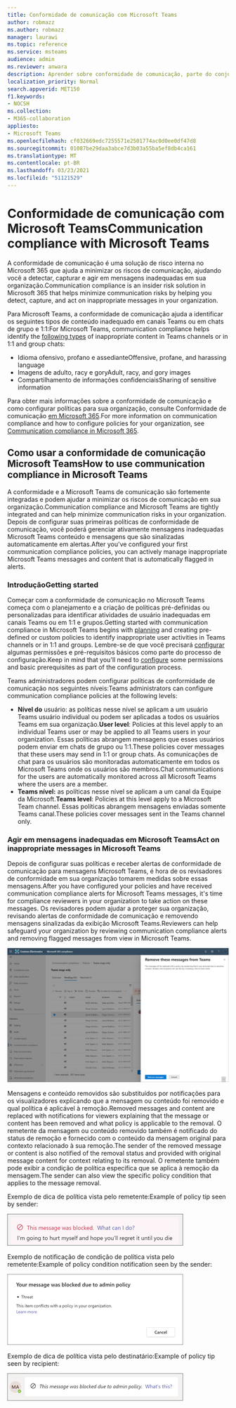 ```yaml
---
title: Conformidade de comunicação com Microsoft Teams
author: robmazz
ms.author: robmazz
manager: laurawi
ms.topic: reference
ms.service: msteams
audience: admin
ms.reviewer: anwara
description: Aprender sobre conformidade de comunicação, parte do conjunto de soluções de risco insider, Microsoft Teams perspectiva (isso faz parte da funcionalidade de conformidade de comunicação do M365).
localization_priority: Normal
search.appverid: MET150
f1.keywords:
- NOCSH
ms.collection:
- M365-collaboration
appliesto:
- Microsoft Teams
ms.openlocfilehash: cf032669edc7255571e2501774ac0d0ee0df47d8
ms.sourcegitcommit: 01087be29daa3abce7d3b03a55ba5ef8db4ca161
ms.translationtype: MT
ms.contentlocale: pt-BR
ms.lasthandoff: 03/23/2021
ms.locfileid: "51121529"
---
```

# <a name="communication-compliance-with-microsoft-teams"></a><span data-ttu-id="24b77-103">Conformidade de comunicação com Microsoft Teams</span><span class="sxs-lookup"><span data-stu-id="24b77-103">Communication compliance with Microsoft Teams</span></span>

<span data-ttu-id="24b77-104">A conformidade de comunicação é uma solução de risco interna no Microsoft 365 que ajuda a minimizar os riscos de comunicação, ajudando você a detectar, capturar e agir em mensagens inadequadas em sua organização.</span><span class="sxs-lookup"><span data-stu-id="24b77-104">Communication compliance is an insider risk solution in Microsoft 365 that helps minimize communication risks by helping you detect, capture, and act on inappropriate messages in your organization.</span></span>

<span data-ttu-id="24b77-105">Para Microsoft Teams, a conformidade de [](/microsoft-365/compliance/communication-compliance-feature-reference) comunicação ajuda a identificar os seguintes tipos de conteúdo inadequado em canais Teams ou em chats de grupo e 1:1:</span><span class="sxs-lookup"><span data-stu-id="24b77-105">For Microsoft Teams, communication compliance helps identify the [following types](/microsoft-365/compliance/communication-compliance-feature-reference) of inappropriate content in Teams channels or in 1:1 and group chats:</span></span>

- <span data-ttu-id="24b77-106">Idioma ofensivo, profano e assediante</span><span class="sxs-lookup"><span data-stu-id="24b77-106">Offensive, profane, and harassing language</span></span>
- <span data-ttu-id="24b77-107">Imagens de adulto, racy e gory</span><span class="sxs-lookup"><span data-stu-id="24b77-107">Adult, racy, and gory images</span></span>
- <span data-ttu-id="24b77-108">Compartilhamento de informações confidenciais</span><span class="sxs-lookup"><span data-stu-id="24b77-108">Sharing of sensitive information</span></span>

<span data-ttu-id="24b77-109">Para obter mais informações sobre a conformidade de comunicação e como configurar políticas para sua organização, consulte Conformidade de comunicação [em Microsoft 365](/microsoft-365/compliance/communication-compliance).</span><span class="sxs-lookup"><span data-stu-id="24b77-109">For more information on communication compliance and how to configure policies for your organization, see [Communication compliance in Microsoft 365](/microsoft-365/compliance/communication-compliance).</span></span>

## <a name="how-to-use-communication-compliance-in-microsoft-teams"></a><span data-ttu-id="24b77-110">Como usar a conformidade de comunicação Microsoft Teams</span><span class="sxs-lookup"><span data-stu-id="24b77-110">How to use communication compliance in Microsoft Teams</span></span>

<span data-ttu-id="24b77-111">A conformidade e a Microsoft Teams de comunicação são fortemente integradas e podem ajudar a minimizar os riscos de comunicação em sua organização.</span><span class="sxs-lookup"><span data-stu-id="24b77-111">Communication compliance and Microsoft Teams are tightly integrated and can help minimize communication risks in your organization.</span></span> <span data-ttu-id="24b77-112">Depois de configurar suas primeiras políticas de conformidade de comunicação, você poderá gerenciar ativamente mensagens inadequadas Microsoft Teams conteúdo e mensagens que são sinalizadas automaticamente em alertas.</span><span class="sxs-lookup"><span data-stu-id="24b77-112">After you've configured your first communication compliance policies, you can actively manage inappropriate Microsoft Teams messages and content that is automatically flagged in alerts.</span></span>

### <a name="getting-started"></a><span data-ttu-id="24b77-113">Introdução</span><span class="sxs-lookup"><span data-stu-id="24b77-113">Getting started</span></span>

<span data-ttu-id="24b77-114">Começar com a conformidade de comunicação no [](/microsoft-365/compliance/communication-compliance-plan) Microsoft Teams começa com o planejamento e a criação de políticas pré-definidas ou personalizadas para identificar atividades de usuário inadequadas em canais Teams ou em 1:1 e grupos.</span><span class="sxs-lookup"><span data-stu-id="24b77-114">Getting started with communication compliance in Microsoft Teams begins with [planning](/microsoft-365/compliance/communication-compliance-plan) and creating pre-defined or custom policies to identify inappropriate user activities in Teams channels or in 1:1 and groups.</span></span> <span data-ttu-id="24b77-115">Lembre-se de que você precisará [configurar](/microsoft-365/compliance/communication-compliance-configure) algumas permissões e pré-requisitos básicos como parte do processo de configuração.</span><span class="sxs-lookup"><span data-stu-id="24b77-115">Keep in mind that you'll need to [configure](/microsoft-365/compliance/communication-compliance-configure) some permissions and basic prerequisites as part of the configuration process.</span></span>

<span data-ttu-id="24b77-116">Teams administradores podem configurar políticas de conformidade de comunicação nos seguintes níveis:</span><span class="sxs-lookup"><span data-stu-id="24b77-116">Teams administrators can configure communication compliance policies at the following levels:</span></span>

- <span data-ttu-id="24b77-117">**Nível do** usuário: as políticas nesse nível se aplicam a um usuário Teams usuário individual ou podem ser aplicadas a todos os usuários Teams em sua organização.</span><span class="sxs-lookup"><span data-stu-id="24b77-117">**User level**: Policies at this level apply to an individual Teams user or may be applied to all Teams users in your organization.</span></span> <span data-ttu-id="24b77-118">Essas políticas abrangem mensagens que esses usuários podem enviar em chats de grupo ou 1:1.</span><span class="sxs-lookup"><span data-stu-id="24b77-118">These policies cover messages that these users may send in 1:1 or group chats.</span></span> <span data-ttu-id="24b77-119">As comunicações de chat para os usuários são monitoradas automaticamente em todos os Microsoft Teams onde os usuários são membros.</span><span class="sxs-lookup"><span data-stu-id="24b77-119">Chat communications for the users are automatically monitored across all Microsoft Teams where the users are a member.</span></span>
- <span data-ttu-id="24b77-120">**Teams nível:** as políticas nesse nível se aplicam a um canal da Equipe da Microsoft.</span><span class="sxs-lookup"><span data-stu-id="24b77-120">**Teams level**: Policies at this level apply to a Microsoft Team channel.</span></span> <span data-ttu-id="24b77-121">Essas políticas abrangem mensagens enviadas somente Teams canal.</span><span class="sxs-lookup"><span data-stu-id="24b77-121">These policies cover messages sent in the Teams channel only.</span></span>

### <a name="act-on-inappropriate-messages-in-microsoft-teams"></a><span data-ttu-id="24b77-122">Agir em mensagens inadequadas em Microsoft Teams</span><span class="sxs-lookup"><span data-stu-id="24b77-122">Act on inappropriate messages in Microsoft Teams</span></span>

<span data-ttu-id="24b77-123">Depois de configurar suas políticas e receber alertas de conformidade de comunicação para mensagens Microsoft Teams, é hora de os revisadores de conformidade em sua organização tomarem medidas sobre essas mensagens.</span><span class="sxs-lookup"><span data-stu-id="24b77-123">After you have configured your policies and have received communication compliance alerts for Microsoft Teams messages, it's time for compliance reviewers in your organization to take action on these messages.</span></span> <span data-ttu-id="24b77-124">Os revisadores podem ajudar a proteger sua organização, revisando alertas de conformidade de comunicação e removendo mensagens sinalizadas da exibição Microsoft Teams.</span><span class="sxs-lookup"><span data-stu-id="24b77-124">Reviewers can help safeguard your organization by reviewing communication compliance alerts and removing flagged messages from view in Microsoft Teams.</span></span>

![Remover uma mensagem em Teams](./media/communication-compliance-remove-teams-message.png)

<span data-ttu-id="24b77-126">Mensagens e conteúdo removidos são substituídos por notificações para os visualizadores explicando que a mensagem ou conteúdo foi removido e qual política é aplicável à remoção.</span><span class="sxs-lookup"><span data-stu-id="24b77-126">Removed messages and content are replaced with notifications for viewers explaining that the message or content has been removed and what policy is applicable to the removal.</span></span> <span data-ttu-id="24b77-127">O remetente da mensagem ou conteúdo removido também é notificado do status de remoção e fornecido com o conteúdo da mensagem original para contexto relacionado à sua remoção.</span><span class="sxs-lookup"><span data-stu-id="24b77-127">The sender of the removed message or content is also notified of the removal status and provided with original message content for context relating to its removal.</span></span> <span data-ttu-id="24b77-128">O remetente também pode exibir a condição de política específica que se aplica à remoção da mensagem.</span><span class="sxs-lookup"><span data-stu-id="24b77-128">The sender can also view the specific policy condition that applies to the message removal.</span></span>

<span data-ttu-id="24b77-129">Exemplo de dica de política vista pelo remetente:</span><span class="sxs-lookup"><span data-stu-id="24b77-129">Example of policy tip seen by sender:</span></span>

![Dica de política para remetente](./media/communication-compliance-warning-1.png)

<span data-ttu-id="24b77-131">Exemplo de notificação de condição de política vista pelo remetente:</span><span class="sxs-lookup"><span data-stu-id="24b77-131">Example of policy condition notification seen by the sender:</span></span>

![Informações de condição de política para remetente](./media/communication-compliance-warning-2.png)

<span data-ttu-id="24b77-133">Exemplo de dica de política vista pelo destinatário:</span><span class="sxs-lookup"><span data-stu-id="24b77-133">Example of policy tip seen by recipient:</span></span>

![Dica de política para destinatário](./media/communication-compliance-warning-3.png)
